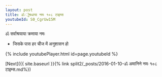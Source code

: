 ```yaml
---
layout: post
title: ॐ ोुषधाया नमः १०८ टाइम्स
youtubeId: S0_CgrUw15M
---
```

 
 
 ॐ सर्वाश्रयाया क्रमाया नमः  
 
 -  जिसके पास हर चीज में अनुशासन हो 
 
  
 
  
 
 
 
 
 
 


{% include youtubePlayer.html id=page.youtubeId %}
 
[Next]({{ site.baseurl }}{% link  split2/_posts/2016-01-10-ॐ अमानिने नमः १०८ टाइम्स.md%})
 
